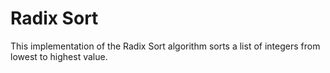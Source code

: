 # Radix Sort
This implementation of the Radix Sort algorithm sorts a list of integers from lowest to highest value.

